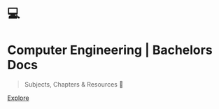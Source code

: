# 💻

<h1 id="cover-heading">
    Computer Engineering | Bachelors Docs
</h1>

> Subjects, Chapters & Resources 🎉

[Explore](home)
